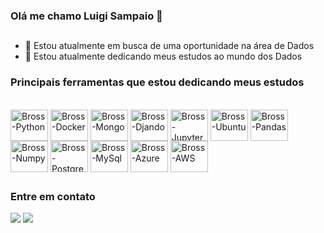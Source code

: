 ### Olá me chamo Luigi Sampaio 👋
##
- 🔭 Estou atualmente em busca de uma oportunidade na área de Dados
- 🌱 Estou atualmente dedicando meus estudos ao mundo dos Dados

### Principais ferramentas que estou dedicando meus estudos
<div style='display: inline-block'><br>
  <img align='center' alt='Bross-Python' height='50' width='60' src="https://cdn.jsdelivr.net/gh/devicons/devicon/icons/python/python-original-wordmark.svg" />
  <img align='center' alt='Bross-Docker' height='50' width='60' src="https://cdn.jsdelivr.net/gh/devicons/devicon/icons/docker/docker-original-wordmark.svg" />
  <img align='center' alt='Bross-Mongo' height='50' width='60' src="https://cdn.jsdelivr.net/gh/devicons/devicon/icons/mongodb/mongodb-original-wordmark.svg" />
  <img align='center' alt='Bross-Djando' height='50' width='60' src="https://cdn.jsdelivr.net/gh/devicons/devicon/icons/django/django-original.svg" />
  <img align='center' alt='Bross-Jupyter' height='50' width='60' src="https://cdn.jsdelivr.net/gh/devicons/devicon/icons/jupyter/jupyter-original-wordmark.svg" />
  <img align='center' alt='Bross-Ubuntu' height='50' width='60' src="https://cdn.jsdelivr.net/gh/devicons/devicon/icons/ubuntu/ubuntu-plain-wordmark.svg" />
  <img align='center' alt='Bross-Pandas' height='50' width='60' src="https://cdn.jsdelivr.net/gh/devicons/devicon/icons/pandas/pandas-original-wordmark.svg" />
  <img align='center' alt='Bross-Numpy' height='50' width='60' src="https://cdn.jsdelivr.net/gh/devicons/devicon/icons/numpy/numpy-original-wordmark.svg" />
  <img align='center' alt='Bross-PostgreSql' height='50' width='60' src="https://cdn.jsdelivr.net/gh/devicons/devicon/icons/postgresql/postgresql-original-wordmark.svg" />
  <img align='center' alt='Bross-MySql' height='50' width='60' src="https://cdn.jsdelivr.net/gh/devicons/devicon/icons/mysql/mysql-original-wordmark.svg" />
  <img align='center' alt='Bross-Azure' height='50' width='60' src="https://cdn.jsdelivr.net/gh/devicons/devicon/icons/azure/azure-original-wordmark.svg" />
  <img align='center' alt='Bross-AWS' height='50' width='60' src="https://cdn.jsdelivr.net/gh/devicons/devicon/icons/amazonwebservices/amazonwebservices-original.svg" />
</div>

##
### Entre em contato 
<div>
  <a href='mailto:datascience9102@gmail.com'> <img src='https://img.shields.io/badge/Gmail-D14836?style=for-the-badge&logo=gmail&logoColor=white' target='_blank'></a>
  <a href='https://www.linkedin.com/in/luigi-sampaio/'> <img src='https://img.shields.io/badge/LinkedIn-0077B5?style=for-the-badge&logo=linkedin&logoColor=white' target='_blank'></a>
</div>


